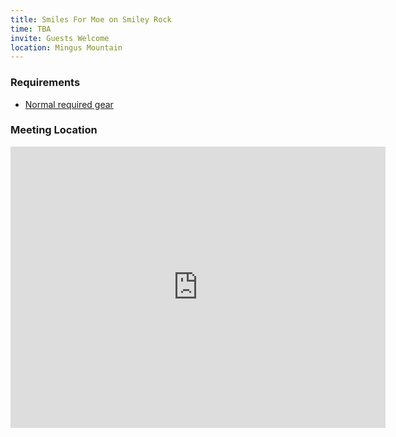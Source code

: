 ```yaml
---
title: Smiles For Moe on Smiley Rock
time: TBA
invite: Guests Welcome
location: Mingus Mountain
---
```


### Requirements

* [Normal required gear](/about/required-gear)

### Meeting Location

<iframe src="https://www.google.com/maps/embed?pb=!1m18!1m12!1m3!1d11355.162092152574!2d-112.15187439156797!3d34.710108599976195!2m3!1f0!2f0!3f0!3m2!1i1024!2i768!4f13.1!3m3!1m2!1s0x872d1753d3535925%3A0x4c47824074d50a49!2sMingus%20Summit%20Rest%20Area%20%2F%20Picnic%20Site!5e0!3m2!1sen!2sus!4v1750972077876!5m2!1sen!2sus" width="600" height="450" style="border:0;" allowfullscreen="" loading="lazy" referrerpolicy="no-referrer-when-downgrade"></iframe>
